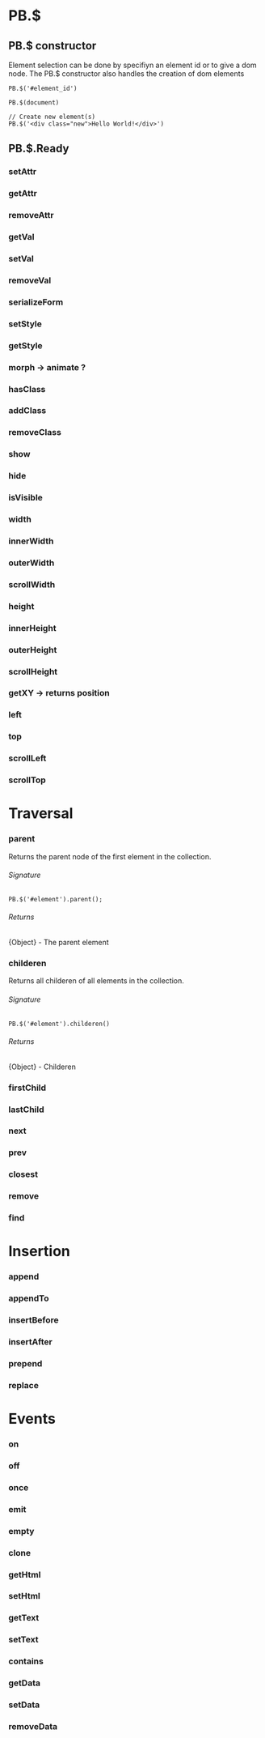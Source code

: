 # PB.$

## PB.$ constructor
Element selection can be done by specifiyn an element id or to give a dom node.
The PB.$ constructor also handles the creation of dom elements

~~~
PB.$('#element_id')

PB.$(document)

// Create new element(s)
PB.$('<div class="new">Hello World!</div>')
~~~

## PB.$.Ready


### setAttr
### getAttr
### removeAttr

### getVal
### setVal
### removeVal

### serializeForm

### setStyle
### getStyle

### morph -> animate ?

### hasClass
### addClass
### removeClass

### show
### hide
### isVisible
### width
### innerWidth
### outerWidth
### scrollWidth
### height
### innerHeight
### outerHeight
### scrollHeight

### getXY -> returns position
### left
### top

### scrollLeft
### scrollTop

# Traversal

### parent

Returns the parent node of the first element in the collection.

###### Signature
~~~
PB.$('#element').parent();
~~~

###### Returns
{Object} - The parent element

### childeren

Returns all childeren of all elements in the collection.

###### Signature
~~~
PB.$('#element').childeren()
~~~

###### Returns
{Object} - Childeren

### firstChild
### lastChild
### next
### prev
### closest
### remove
### find

# Insertion

### append
### appendTo
### insertBefore
### insertAfter
### prepend
### replace

# Events

### on
### off
### once
### emit

### empty
### clone

### getHtml
### setHtml
### getText
### setText

### contains

### getData
### setData
### removeData

